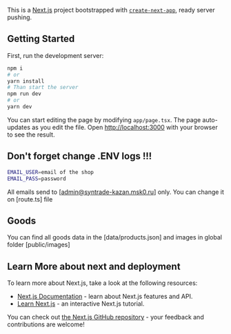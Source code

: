 This is a [Next.js](https://nextjs.org/) project bootstrapped with [`create-next-app`](https://github.com/vercel/next.js/tree/canary/packages/create-next-app), ready server pushing.

## Getting Started

First, run the development server:

```bash
npm i
# or
yarn install
# Than start the server
npm run dev
# or
yarn dev
```

You can start editing the page by modifying `app/page.tsx`. The page auto-updates as you edit the file.
Open [http://localhost:3000](http://localhost:3000) with your browser to see the result.

## Don't forget change .ENV logs !!!

```bash
EMAIL_USER=email of the shop
EMAIL_PASS=password
```

All emails send to [admin@syntrade-kazan.msk0.ru] only. You can change it on [route.ts] file

## Goods

You can find all goods data in the [data/products.json] and images in global folder [public/images]

## Learn More about next and deployment

To learn more about Next.js, take a look at the following resources:

- [Next.js Documentation](https://nextjs.org/docs) - learn about Next.js features and API.
- [Learn Next.js](https://nextjs.org/learn) - an interactive Next.js tutorial.

You can check out [the Next.js GitHub repository](https://github.com/vercel/next.js/) - your feedback and contributions are welcome!
